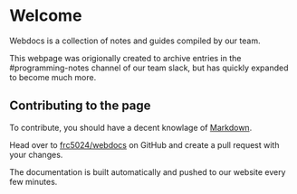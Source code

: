 # Welcome
Webdocs is a collection of notes and guides compiled by our team. 

This webpage was origionally created to archive entries in the #programming-notes channel of our team slack, but has quickly expanded to become much more.

## Contributing to the page
To contribute, you should have a decent knowlage of [Markdown](https://www.markdownguide.org/getting-started). 

Head over to [frc5024/webdocs](https://github.com/frc5024/webdocs) on GitHub and create a pull request with your changes.

The documentation is built automatically and pushed to our website every few minutes.